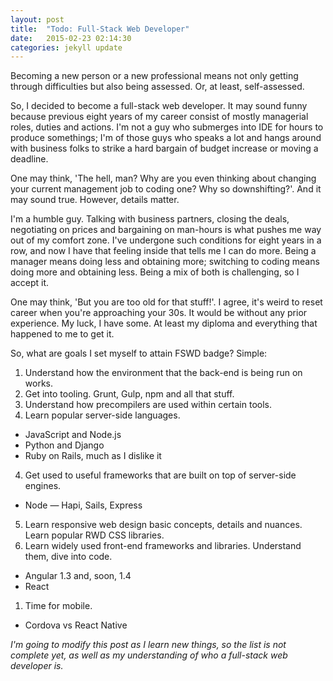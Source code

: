 ```yaml
---
layout: post
title:  "Todo: Full-Stack Web Developer"
date:   2015-02-23 02:14:30
categories: jekyll update
---
```


Becoming a new person or a new professional means not only getting through difficulties but also being assessed. Or, at least, self-assessed.

So, I decided to become a full-stack web developer. It may sound funny because previous eight years of my career consist of mostly managerial roles, duties and actions. I'm not a guy who submerges into IDE for hours to produce somethings; I'm of those guys who speaks a lot and hangs around with business folks to strike a hard bargain of budget increase or moving a deadline.

One may think, 'The hell, man? Why are you even thinking about changing your current management job to coding one? Why so downshifting?'. And it may sound true. However, details matter.

I'm a humble guy. Talking with business partners, closing the deals, negotiating on prices and bargaining on man-hours is what pushes me way out of my comfort zone. I've undergone such conditions for eight years in a row, and now I have that feeling inside that tells me I can do more. Being a manager means doing less and obtaining more; switching to coding means doing more and obtaining less. Being a mix of both is challenging, so I accept it.

One may think, 'But you are too old for that stuff!'. I agree, it's weird to reset career when you're approaching your 30s. It would be without any prior experience. My luck, I have some. At least my diploma and everything that happened to me to get it.

So, what are goals I set myself to attain FSWD badge? Simple:

1. Understand how the environment that the back-end is being run on works.
2. Get into tooling. Grunt, Gulp, npm and all that stuff.
3. Understand how precompilers are used within certain tools.
4. Learn popular server-side languages.
  * JavaScript and Node.js
  * Python and Django
  * Ruby on Rails, much as I dislike it
4. Get used to useful frameworks that are built on top of server-side engines.
  * Node — Hapi, Sails, Express
5. Learn responsive web design basic concepts, details and nuances. Learn popular RWD CSS libraries.
6. Learn widely used front-end frameworks and libraries. Understand them, dive into code.
  * Angular 1.3 and, soon, 1.4
  * React
1. Time for mobile.
  * Cordova vs React Native

_I'm going to modify this post as I learn new things, so the list is not complete yet, as well as my understanding of who a full-stack web developer is._